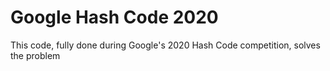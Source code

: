# Google Hash Code 2020

This code, fully done during Google's 2020 Hash Code competition, solves the problem
